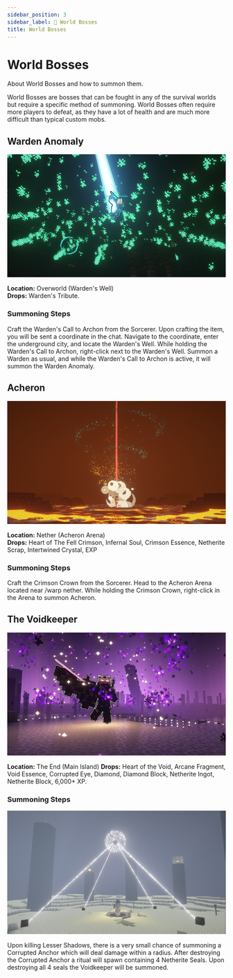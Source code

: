 ```yaml
---
sidebar_position: 3
sidebar_label: 👹 World Bosses
title: World Bosses
---
```


# World Bosses
About World Bosses and how to summon them.

World Bosses are bosses that can be fought in any of the survival worlds but require a specific method of summoning. World Bosses often require more players to defeat, as they have a lot of health and are much more difficult than typical custom mobs.

## Warden Anomaly
![Warden Anomaly](./img/wardenanomaly.png)

**Location:** Overworld (Warden's Well)<br />
**Drops:** Warden's Tribute.

### Summoning Steps

Craft the Warden's Call to Archon from the Sorcerer. Upon crafting the item, you will be sent a coordinate in the chat. Navigate to the coordinate, enter the underground city, and locate the Warden's Well. While holding the Warden's Call to Archon, right-click next to the Warden's Well. Summon a Warden as usual, and while the Warden's Call to Archon is active, it will summon the Warden Anomaly.

## Acheron
![Acheron](./img/acheron.png)

**Location:** Nether (Acheron Arena)<br />
**Drops:** Heart of The Fell Crimson, Infernal Soul, Crimson Essence, Netherite Scrap, Intertwined Crystal, EXP

### Summoning Steps

Craft the Crimson Crown from the Sorcerer. Head to the Acheron Arena located near /warp nether. While holding the Crimson Crown, right-click in the Arena to summon Acheron.

## The Voidkeeper
![Voidkeeper](./img/voidkeeper.png)

**Location:** The End (Main Island)
**Drops:** Heart of the Void, Arcane Fragment, Void Essence, Corrupted Eye, Diamond, Diamond Block, Netherite Ingot, Netherite Block, 6,000+ XP.

### Summoning Steps

![Voidkeeper Summon](./img/voidkeeperspawn.png)

Upon killing Lesser Shadows, there is a very small chance of summoning a Corrupted Anchor which will deal damage within a radius. After destroying the Corrupted Anchor a ritual will spawn containing 4 Netherite Seals. Upon destroying all 4 seals the Voidkeeper will be summoned.